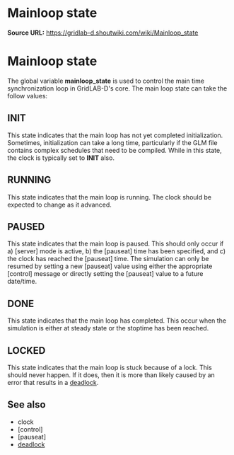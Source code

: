 # Mainloop state

**Source URL:** https://gridlab-d.shoutwiki.com/wiki/Mainloop_state
# Mainloop state

The global variable **mainloop_state** is used to control the main time synchronization loop in GridLAB-D's core. The main loop state can take the follow values: 

## INIT

This state indicates that the main loop has not yet completed initialization. Sometimes, initialization can take a long time, particularly if the GLM file contains complex schedules that need to be compiled. While in this state, the clock is typically set to **INIT** also. 

## RUNNING

This state indicates that the main loop is running. The clock should be expected to change as it advanced. 

## PAUSED

This state indicates that the main loop is paused. This should only occur if a) [server] mode is active, b) the [pauseat] time has been specified, and c) the clock has reached the [pauseat] time. The simulation can only be resumed by setting a new [pauseat] value using either the appropriate [control] message or directly setting the [pauseat] value to a future date/time. 

## DONE

This state indicates that the main loop has completed. This occur when the simulation is either at steady state or the stoptime has been reached. 

## LOCKED

This state indicates that the main loop is stuck because of a lock. This should never happen. If it does, then it is more than likely caused by an error that results in a [deadlock](http://en.wikipedia.org/wiki/Deadlock). 

## See also

  * clock
  * [control]
  * [pauseat]
  * [deadlock](http://en.wikipedia.org/wiki/Deadlock)
